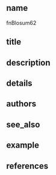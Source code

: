 ## name
fnBlosum62
## title
## description
## details
## authors
## see_also
## example
## references
